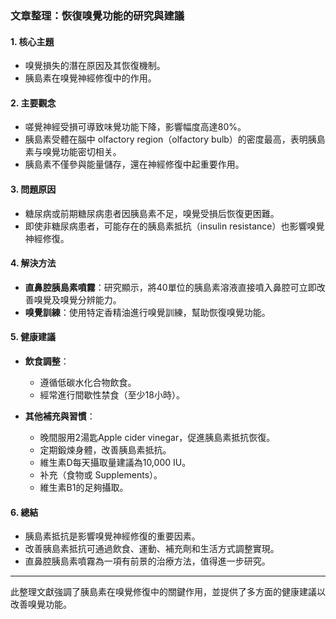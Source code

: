 ### 文章整理：恢復嗅覺功能的研究與建議

#### 1. 核心主題
- 嗅覺損失的潛在原因及其恢復機制。
- 胰島素在嗅覺神經修復中的作用。

#### 2. 主要觀念
- 嗟覺神經受損可導致味覺功能下降，影響幅度高達80%。
- 胰島素受體在腦中 olfactory region（olfactory bulb）的密度最高，表明胰島素与嗅覺功能密切相关。
- 胰島素不僅參與能量儲存，還在神經修復中起重要作用。

#### 3. 問題原因
- 糖尿病或前期糖尿病患者因胰島素不足，嗅覺受損后恢復更困難。
- 即使非糖尿病患者，可能存在的胰島素抵抗（insulin resistance）也影響嗅覺神經修復。

#### 4. 解決方法
- **直鼻腔胰島素噴霧**：研究顯示，將40單位的胰島素溶液直接噴入鼻腔可立即改善嗅覺及嗅覺分辨能力。
- **嗅覺訓練**：使用特定香精油進行嗅覺訓練，幫助恢復嗅覺功能。

#### 5. 健康建議
- **飲食調整**：
  - 遵循低碳水化合物飲食。
  - 經常進行間歇性禁食（至少18小時）。
  
- **其他補充與習慣**：
  - 晚間服用2湯匙Apple cider vinegar，促進胰島素抵抗恢復。
  - 定期鍛煉身體，改善胰島素抵抗。
  - 維生素D每天攝取量建議為10,000 IU。
  -  补充（食物或 Supplements）。
  - 維生素B1的足夠攝取。

#### 6. 總結
- 胰島素抵抗是影響嗅覺神經修復的重要因素。
- 改善胰島素抵抗可通過飲食、運動、補充劑和生活方式調整實現。
- 直鼻腔胰島素噴霧為一項有前景的治療方法，值得進一步研究。

---

此整理文獻強調了胰島素在嗅覺修復中的關鍵作用，並提供了多方面的健康建議以改善嗅覺功能。